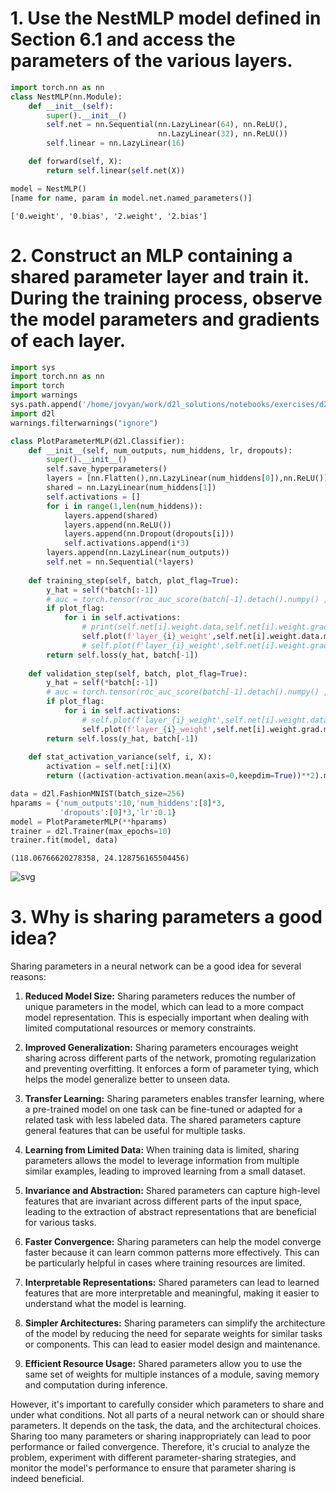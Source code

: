 # 1. Use the NestMLP model defined in Section 6.1 and access the parameters of the various layers.


```python
import torch.nn as nn
class NestMLP(nn.Module):
    def __init__(self):
        super().__init__()
        self.net = nn.Sequential(nn.LazyLinear(64), nn.ReLU(),
                                 nn.LazyLinear(32), nn.ReLU())
        self.linear = nn.LazyLinear(16)

    def forward(self, X):
        return self.linear(self.net(X))

model = NestMLP()
[name for name, param in model.net.named_parameters()]
```




    ['0.weight', '0.bias', '2.weight', '2.bias']



# 2. Construct an MLP containing a shared parameter layer and train it. During the training process, observe the model parameters and gradients of each layer.


```python
import sys
import torch.nn as nn
import torch
import warnings
sys.path.append('/home/jovyan/work/d2l_solutions/notebooks/exercises/d2l_utils/')
import d2l
warnings.filterwarnings("ignore")

class PlotParameterMLP(d2l.Classifier):
    def __init__(self, num_outputs, num_hiddens, lr, dropouts):
        super().__init__()
        self.save_hyperparameters()
        layers = [nn.Flatten(),nn.LazyLinear(num_hiddens[0]),nn.ReLU()]
        shared = nn.LazyLinear(num_hiddens[1])
        self.activations = []
        for i in range(1,len(num_hiddens)):
            layers.append(shared)
            layers.append(nn.ReLU())
            layers.append(nn.Dropout(dropouts[i]))
            self.activations.append(i*3)
        layers.append(nn.LazyLinear(num_outputs))
        self.net = nn.Sequential(*layers)
        
    def training_step(self, batch, plot_flag=True):
        y_hat = self(*batch[:-1])
        # auc = torch.tensor(roc_auc_score(batch[-1].detach().numpy() , y_hat[:,1].detach().numpy()))
        if plot_flag:
            for i in self.activations:
                # print(self.net[i].weight.data,self.net[i].weight.grad)
                self.plot(f'layer_{i}_weight',self.net[i].weight.data.mean(),train=True)
                # self.plot(f'layer_{i}_weight',self.net[i].weight.grad.mean(),train=True)
        return self.loss(y_hat, batch[-1])
        
    def validation_step(self, batch, plot_flag=True):
        y_hat = self(*batch[:-1])
        # auc = torch.tensor(roc_auc_score(batch[-1].detach().numpy() , y_hat[:,1].detach().numpy()))
        if plot_flag:
            for i in self.activations:
                # self.plot(f'layer_{i}_weight',self.net[i].weight.data.mean(),train=True)
                self.plot(f'layer_{i}_weight',self.net[i].weight.grad.mean(),train=True)
        return self.loss(y_hat, batch[-1])
    
    def stat_activation_variance(self, i, X):
        activation = self.net[:i](X)
        return ((activation-activation.mean(axis=0,keepdim=True))**2).mean()
```


```python
data = d2l.FashionMNIST(batch_size=256)
hparams = {'num_outputs':10,'num_hiddens':[8]*3,
           'dropouts':[0]*3,'lr':0.1}
model = PlotParameterMLP(**hparams)
trainer = d2l.Trainer(max_epochs=10)
trainer.fit(model, data)
```




    (118.06766620278358, 24.128756165504456)




    
![svg](6_2_5_Exercises_files/6_2_5_Exercises_4_1.svg)
    


# 3. Why is sharing parameters a good idea?

Sharing parameters in a neural network can be a good idea for several reasons:

1. **Reduced Model Size:** Sharing parameters reduces the number of unique parameters in the model, which can lead to a more compact model representation. This is especially important when dealing with limited computational resources or memory constraints.

2. **Improved Generalization:** Sharing parameters encourages weight sharing across different parts of the network, promoting regularization and preventing overfitting. It enforces a form of parameter tying, which helps the model generalize better to unseen data.

3. **Transfer Learning:** Sharing parameters enables transfer learning, where a pre-trained model on one task can be fine-tuned or adapted for a related task with less labeled data. The shared parameters capture general features that can be useful for multiple tasks.

4. **Learning from Limited Data:** When training data is limited, sharing parameters allows the model to leverage information from multiple similar examples, leading to improved learning from a small dataset.

5. **Invariance and Abstraction:** Shared parameters can capture high-level features that are invariant across different parts of the input space, leading to the extraction of abstract representations that are beneficial for various tasks.

6. **Faster Convergence:** Sharing parameters can help the model converge faster because it can learn common patterns more effectively. This can be particularly helpful in cases where training resources are limited.

7. **Interpretable Representations:** Shared parameters can lead to learned features that are more interpretable and meaningful, making it easier to understand what the model is learning.

8. **Simpler Architectures:** Sharing parameters can simplify the architecture of the model by reducing the need for separate weights for similar tasks or components. This can lead to easier model design and maintenance.

9. **Efficient Resource Usage:** Shared parameters allow you to use the same set of weights for multiple instances of a module, saving memory and computation during inference.

However, it's important to carefully consider which parameters to share and under what conditions. Not all parts of a neural network can or should share parameters. It depends on the task, the data, and the architectural choices. Sharing too many parameters or sharing inappropriately can lead to poor performance or failed convergence. Therefore, it's crucial to analyze the problem, experiment with different parameter-sharing strategies, and monitor the model's performance to ensure that parameter sharing is indeed beneficial.
